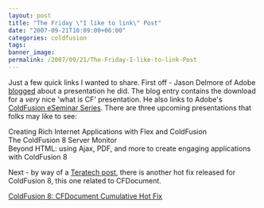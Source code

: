 ```yaml
---
layout: post
title: "The Friday \"I like to link\" Post"
date: "2007-09-21T10:09:00+06:00"
categories: coldfusion 
tags: 
banner_image: 
permalink: /2007/09/21/The-Friday-I-like-to-link-Post
---
```


Just a few quick links I wanted to share. First off - Jason Delmore of Adobe <a href="http://www.cfinsider.com/index.cfm/2007/9/20/Amazing-Features-of-CF8-Presentation">blogged</a> about a presentation he did. The blog entry contains the download for a <i>very</i> nice 'what is CF' presentation. He also links to Adobe's <a href="http://www.adobe.com/cfusion/event/index.cfm?event=detail&id=506273&loc=en_us">ColdFusion eSeminar Series</a>. There are three upcoming presentations that folks may like to see: 

Creating Rich Internet Applications with Flex and ColdFusion<br>
The ColdFusion 8 Server Monitor<br>
Beyond HTML: using Ajax, PDF, and more to create engaging applications with ColdFusion 8<br>

Next - by way of a <a href="http://teratech.com/blog/index.cfm/2007/9/20/ColdFusion-8-CFDocument-Cumulative-Hot-Fix">Teratech post</a>, there is another hot fix released for ColdFusion 8, this one related to CFDocument.

<a href="http://kb.adobe.com/selfservice/viewContent.do?externalId=kb402584&sliceId=1">ColdFusion 8: CFDocument Cumulative Hot Fix</a>